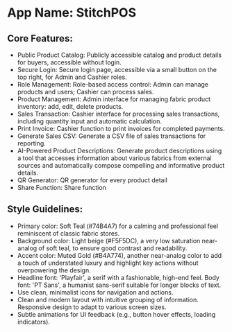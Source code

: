 # **App Name**: StitchPOS

## Core Features:

- Public Product Catalog: Publicly accessible catalog and product details for buyers, accessible without login.
- Secure Login: Secure login page, accessible via a small button on the top right, for Admin and Cashier roles.
- Role Management: Role-based access control: Admin can manage products and users; Cashier can process sales.
- Product Management: Admin interface for managing fabric product inventory: add, edit, delete products.
- Sales Transaction: Cashier interface for processing sales transactions, including quantity input and automatic calculation.
- Print Invoice: Cashier function to print invoices for completed payments.
- Generate Sales CSV: Generate a CSV file of sales transactions for reporting.
- AI-Powered Product Descriptions: Generate product descriptions using a tool that accesses information about various fabrics from external sources and automatically compose compelling and informative product details.
- QR Generator: QR generator for every product detail
- Share Function: Share function

## Style Guidelines:

- Primary color: Soft Teal (#74B4A7) for a calming and professional feel reminiscent of classic fabric stores.
- Background color: Light beige (#F5F5DC), a very low saturation near-analog of soft teal, to ensure good contrast and readability.
- Accent color: Muted Gold (#B4A774), another near-analog color to add a touch of understated luxury and highlight key actions without overpowering the design.
- Headline font: 'Playfair', a serif with a fashionable, high-end feel. Body font: 'PT Sans', a humanist sans-serif suitable for longer blocks of text.
- Use clean, minimalist icons for navigation and actions.
- Clean and modern layout with intuitive grouping of information. Responsive design to adapt to various screen sizes.
- Subtle animations for UI feedback (e.g., button hover effects, loading indicators).
